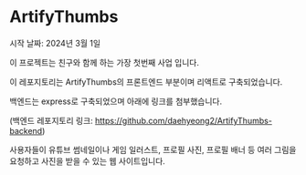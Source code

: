 # ArtifyThumbs

시작 날짜: 2024년 3월 1일

이 프로젝트는 친구와 함께 하는 가장 첫번째 사업 입니다.

이 레포지토리는 ArtifyThumbs의 프론트엔드 부분이며 리액트로 구축되었습니다.

백엔드는 express로 구축되었으며 아래에 링크를 첨부했습니다.

(백엔드 레포지토리 링크: https://github.com/daehyeong2/ArtifyThumbs-backend)

사용자들이 유튜브 썸네일이나 게임 일러스트, 프로필 사진, 프로필 배너 등 여러 그림을
요청하고 사진을 받을 수 있는 웹 사이트입니다.
